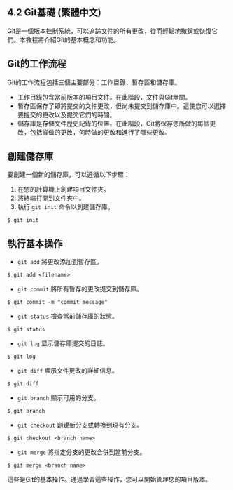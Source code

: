 ## 4.2 Git基礎 (繁體中文)

Git是一個版本控制系統，可以追踪文件的所有更改，從而輕鬆地撤銷或恢復它們。本教程將介紹Git的基本概念和功能。

## Git的工作流程

Git的工作流程包括三個主要部分：工作目錄、暫存區和儲存庫。

- 工作目錄包含當前版本的項目文件。在此階段，文件與Git無關。
- 暫存區保存了即將提交的文件更改，但尚未提交到儲存庫中。這使您可以選擇要提交的更改以及提交它們的時間。
- 儲存庫是存儲文件歷史記錄的位置。在此階段，Git將保存您所做的每個更改，包括誰做的更改，何時做的更改和進行了哪些更改。

## 創建儲存庫

要創建一個新的儲存庫，可以遵循以下步驟：

1. 在您的計算機上創建項目文件夾。
2. 將終端打開到文件夾中。
3. 執行 `git init` 命令以創建儲存庫。

```Shell
$ git init
```

## 執行基本操作

- `git add` 將更改添加到暫存區。

```Shell
$ git add <filename>
```

- `git commit` 將所有暫存的更改提交到儲存庫。

```Shell
$ git commit -m "commit message"
```

- `git status` 檢查當前儲存庫的狀態。

```Shell
$ git status
```

- `git log` 显示儲存庫提交的日誌。

```Shell
$ git log
```

- `git diff` 顯示文件更改的詳細信息。

```Shell
$ git diff
```

- `git branch` 顯示可用的分支。

```Shell
$ git branch
```

- `git checkout` 創建新分支或轉換到現有分支。

```Shell
$ git checkout <branch name>
```

- `git merge` 將指定分支的更改合併到當前分支。

```Shell
$ git merge <branch name>
```

這些是Git的基本操作。通過學習這些操作，您可以開始管理您的項目版本。